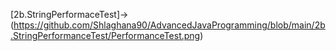 [2b.StringPerformaceTest]->(https://github.com/Shlaghana90/AdvancedJavaProgramming/blob/main/2b.StringPerformanceTest/PerformanceTest.png)
